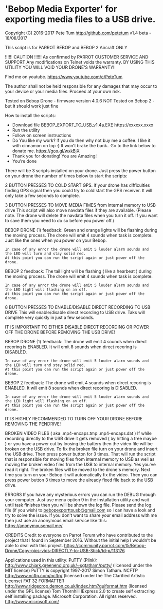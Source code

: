 # 'Bebop Media Exporter' for exporting media files to a USB drive.
Copyright (C) 2016-2017  Pete Tum http://github.com/petetum
v1.4 beta - 18/08/2017

This script is for PARROT BEBOP and BEBOP 2 Aircraft ONLY

  !!!!!! CAUTION !!!!!!
As confirmed by PARROT CUSTOMER SERVICE AND SUPPORT
Any modifications on Telnet voids the warranty.
BY USING THIS UTILITY YOU WILL VOID YOUR DRONE'S WARRANTY!
  
Find me on youtube.
https://www.youtube.com/c/PeteTum

The author shall not be held responsible for any damages that may occur to your device or your media files.
Proceed at your own risk.


Tested on Bebop Drone - firmware version 4.0.6
NOT Tested on Bebop 2 - but it should work just fine

How to install the scripts:
  - Download file
	BEBOP_EXPORT_TO_USB_v1.4a.EXE
	https://xxxxxx.xxxx
  - Run the utility
  - Follow on screen instructions
  - Do You like my work?
    If you do then why not buy me a coffee. I like it with cinnamon on top :)
    It won't brake the bank..  Go to the link below to donate me.
    https://goo.gl/wxkBjX
  - Thank you for donating! You are Amazing!
  - You're done


There will be 3 scripts installed on your drone. 
Just press the power button on your drone the number of times below 
to start the scripts:

2 BUTTON PRESSES TO COLD START GPS.
  If your drone has difficulties finding GPS signal then you could try 
  to cold start the GPS receiver. It will only take a few seconds to complete.

3 BUTTON PRESSES TO MOVE MEDIA FIMES from internal memory to USB drive
  This script will also move navdata files if they are available.
  (Please note. The drone will delete the navdata files when you turn it off.
  If you want to save them you need to do so before you power off.)

  BEBOP DRONE (1) feedback:
    Green and orange lights will be flashing during the moving process.
    The drone will emit 4 sounds when task is complete. Just like the ones when you
    power on your Bebop.

    In case of any error the drone will emit 5 louder alarm sounds and
    the LED will turn and stay solid red.
    At this point you can run the script again or just power off the drone.

  BEBOP 2 feedback:
    The tail light will be flashing ( like a hearbeat ) during the moving process.
    The drone will emit 4 sounds when task is complete.

    In case of any error the drone will emit 5 louder alarm sounds and
    the LED light will flashing on an off.
    At this point you can run the script again or just power off the drone.

8 BUTTON PRESSES TO ENABLE/DISABLE DIRECT RECORDING TO USB DRIVE
  This will enable/disable direct recording to USB drive.
  Taks will complete very quickly in just a few seconds.
  
  IT IS IMPORTANT TO EITHER DISABLE DIRECT RECORDING OR 
  POWER OFF THE DRONE BEFORE REMOVING THE USB DRIVE!

  BEBOP DRONE (1) feedback:
    The drone will emit 4 sounds when direct recoring is ENABLED.
	It will emit 8 sounds when direct recoring is DISABLED.

    In case of any error the drone will emit 5 louder alarm sounds and
    the LED will turn and stay solid red.
    At this point you can run the script again or just power off the drone.

  BEBOP 2 feedback:
    The drone will emit 4 sounds when direct recoring is ENABLED.
	It will emit 8 sounds when direct recoring is DISABLED.

    In case of any error the drone will emit 5 louder alarm sounds and
    the LED light will flashing on an off.
    At this point you can run the script again or just power off the drone.


IT IS HIGHLY RECOMMENDED TO TURN OFF YOUR DRONE BEFORE REMOVING THE PENDRIVE!

BROKEN VIDEO FILES ( aka .mp4-encaps.tmp .mp4-encaps.dat )
  If while recording directly to the USB drive it gets removed ( by hitting a tree maybe ) 
  or you have a power cut by loosing the battery then the video file will be broken on 
  the USB drive. To fix the broken file turn on your drone and insert the USB drive.
  Then press power button for 3 times. That will run the script that is responsible for 
  moving files from internal memory to USB as well as moving the broken video files
  from the USB to internal memory. Yes you've read it right. The broken files will be moved 
  to the drone's memory. Next time you turn on your Bebop it will automatically fix the video.
  Then you can press power button 3 times to move the already fixed file back to the USB drive.

ERRORS
  If you have any mysterious errors you can run the DEBUG through your computer.
  Just use menu option 9 in the installation utility and wait 
  until task finishes then you will be shown the log file.
  Please send the log file (if you wish) to bebopexporttousb@gmail.com so I can have a look and try to solve the issue.
  If you don't want to share your email address with me then just use an anonymous email service
  like this: https://anonymousemail.me/

CREDITS
  Credit to everyone on Parrot Forum who have contributed to the project that I found in September 2016.
  Without the initial help I wouldn't be able to deal with this project.
  https://community.parrot.com/t5/Bebop-Drone/Copy-pics-vids-DIRECTLY-to-USB-Stick/td-p/113176

Applications used in this utility:
  PuTTY (Plink): http://www.chiark.greenend.org.uk/~sgtatham/putty/ (licensed under the MIT licence) PuTTY is copyright 1997-2017 Simon Tatham.
  NCFTP http://www.ncftp.com/ncftp/ (licensed under the The Clarified Artistic License)
  FAT 32 FORMATTER http://www.ridgecrop.demon.co.uk/index.htm?guiformat.htm (licensed under the GPL license) Tom Thornhill
  IExpress 2.0 to create self extracring self installing package. Microsoft Corporation. All rights reserved. http://www.microsoft.com/